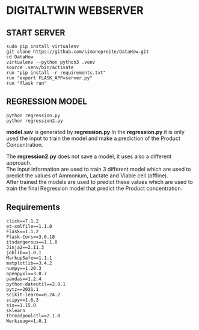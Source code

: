 # DIGITALTWIN WEBSERVER

## START SERVER
```console
sudo pip install virtualenv
git clone https://github.com/simonepreite/DataHow.git
cd DataHow
virtualenv --python python3 .venv
source .venv/bin/activate
run "pip install -r requirements.txt"
run "export FLASK_APP=server.py"
run "flask run"
```

## REGRESSION MODEL
```console
python regression.py
python regression2.py
```

**model.sav** is generated by **regression.py**
In the **regression.py** it is only used the input to train the model and make a prediction of the Product Concentration.  

The **regression2.py** does not save a model, it uses also a different approach.  
The input information are used to train 3 different model which are used to predict the values of Ammonium, Lactate and Viable cell (offline).  
After trained the models are used to predict these values which are used to train the final Regression model that predict the Product concentration.  


## Requirements
```console
click==7.1.2
et-xmlfile==1.1.0
Flask==1.1.2
Flask-Cors==3.0.10
itsdangerous==1.1.0
Jinja2==2.11.3
joblib==1.0.1
MarkupSafe==1.1.1
matplotlib==3.4.2
numpy==1.20.3
openpyxl==3.0.7
pandas==1.2.4
python-dateutil==2.8.1
pytz==2021.1
scikit-learn==0.24.2
scipy==1.6.3
six==1.15.0
sklearn
threadpoolctl==2.1.0
Werkzeug==1.0.1
```